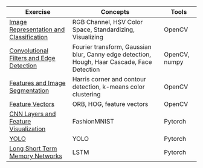 Exercise | Concepts | Tools 
--- | --- | ---
[Image Representation and Classification](1_4_Image_Representation_and_Classification) | RGB Channel, HSV Color Space, Standardizing, Visualizing | OpenCV
[Convolutional Filters and Edge Detection](1_5_Convolutional_Filters_and_Edge_Detection) | Fourier transform, Gaussian blur, Canny edge detection, Hough, Haar Cascade, Face Detection | OpenCV, numpy
[Features and Image Segmentation](1_6_Types_of_Features_and_Image_Segmentation) | Harris corner and contour detection, k-means color clustering | OpenCV
[Feature Vectors](1_7_Feature_Vectors) | ORB, HOG, feature vectors | OpenCV
[CNN Layers and Feature Visualization](1_8_CNN_Layers_and_Feature_Visualization) | FashionMNIST | Pytorch
[YOLO](3_2_YOLO) | YOLO | Pytorch
[Long Short Term Memory Networks](3_4_Long_Short-Term_Memory_Networks) | LSTM | Pytorch
